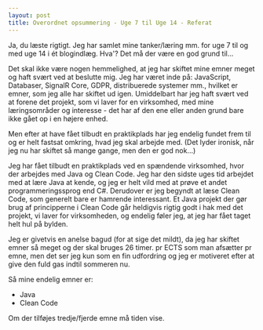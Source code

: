 ```yaml
---
layout: post
title: Overordnet opsummering - Uge 7 til Uge 14 - Referat
---
```


Ja, du læste rigtigt. Jeg har samlet mine tanker/læring mm. for uge 7 til og med uge 14 i ét blogindlæg. Hva'? Det må der være en god grund til...

Det skal ikke være nogen hemmelighed, at jeg har skiftet mine emner meget og haft svært ved at beslutte mig. 
Jeg har været inde på: JavaScript, Databaser, SignalR Core, GDPR, distribuerede systemer mm., hvilket er emner, som jeg alle har skiftet ud igen.
Umiddelbart har jeg haft svært ved at forene det projekt, som vi laver for en virksomhed, med mine læringsområder og interesse - det har af den ene eller anden grund bare ikke gået op i en højere enhed.

Men efter at have fået tilbudt en praktikplads har jeg endelig fundet frem til og er helt fastsat omkring, hvad jeg skal arbejde med. (Det lyder ironisk, når jeg nu har skiftet så mange gange, men den er god nok...)

Jeg har fået tilbudt en praktikplads ved en spændende virksomhed, hvor der arbejdes med Java og Clean Code. Jeg har den sidste uges tid arbejdet med at lære Java at kende, og jeg er helt vild med at prøve et andet programmeringssprog end C#.
Derudover er jeg begyndt at læse Clean Code, som generelt bare er hamrende interessant. Et Java projekt der gør brug af principperne i Clean Code går heldigvis rigtig godt i hak med det projekt, vi laver for virksomheden, og endelig føler jeg, at jeg har fået taget helt hul på bylden.

Jeg er givetvis en anelse bagud (for at sige det mildt), da jeg har skiftet emner så meget og der skal bruges 26 timer. pr ECTS som man afsætter pr emne, men det ser jeg kun som en fin udfordring og jeg er motiveret efter at give den fuld gas indtil sommeren nu.

Så mine endelig emner er:
- Java
- Clean Code

Om der tilføjes tredje/fjerde emne må tiden vise.
